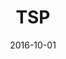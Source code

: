 ---
layout: project
type: project
image: images/tsp.jpg
title: TSP
projecturl: https://github.com/kejriwalrahul/TSP
# All dates must be YYYY-MM-DD format!
date: 2016-10-01
labels:
  - Python
  - AI
summary: 
  Implementations of different optimization techniques for TSP
---
